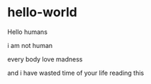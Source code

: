 # hello-world

Hello humans 

i am not human

every body love madness

and i have wasted time of your life reading  this
